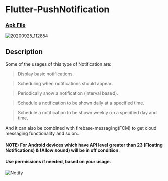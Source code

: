 # Flutter-PushNotification

### [Apk File](https://drive.google.com/file/d/1MT03_4ItVNY504vridC8kPmYPmIEJSDO/view?usp=sharing)

![20200925_112854](https://user-images.githubusercontent.com/69294119/94232280-4a143d00-ff23-11ea-9663-318c39ff8732.gif)

## Description

Some of the usages of this type of Notification are:

> Display basic notifications.

> Scheduling when notifications should appear.

> Periodically show a notification (interval based).

> Schedule a notification to be shown daily at a specified time.

> Schedule a notification to be shown weekly on a specified day and time.

And it can also be combined with firebase-messaging(FCM) to get cloud messaging functionality and so on...

#### NOTE: For Android devices which have API level greater than 23 (Floating Notifications) & (Allow sound) will be in off condition.
#### Use permissions if needed, based on your usage.

![Notify](https://user-images.githubusercontent.com/69294119/94232286-4d0f2d80-ff23-11ea-8e84-4b3a7f8a4c8d.jpg)

 
